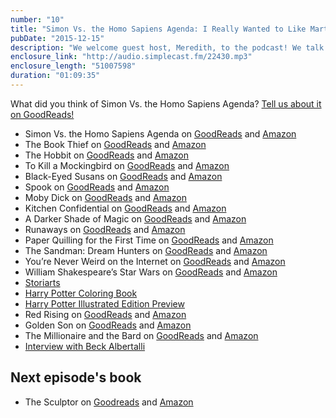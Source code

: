 ```yaml
---
number: "10"
title: "Simon Vs. the Homo Sapiens Agenda: I Really Wanted to Like Martin!"
pubDate: "2015-12-15"
description: "We welcome guest host, Meredith, to the podcast! We talk about the start of the Eclectic Read-a-thon starting the evening of Dec 19. We list our book wish list for Christmas; just message us for our addresses. And we discuss emotions during the high school years."
enclosure_link: "http://audio.simplecast.fm/22430.mp3"
enclosure_length: "51007598"
duration: "01:09:35"
---
```

What did you think of Simon Vs. the Homo Sapiens Agenda? [Tell us about it on GoodReads!](https://www.goodreads.com/topic/show/17607770-simon-vs-the-homo-sapiens-agenda)

- Simon Vs. the Homo Sapiens Agenda on [GoodReads](https://www.goodreads.com/book/show/19547856-simon-vs-the-homo-sapiens-agenda?ac=1&from_search=1) and [Amazon](http://amzn.com/B00LSRXJKC)
- The Book Thief on [GoodReads](https://www.goodreads.com/book/show/19063.The_Book_Thief?from_search=true&search_version=service) and [Amazon](http://amzn.com/B000XUBFE2)
- The Hobbit on [GoodReads](https://www.goodreads.com/book/show/5907.The_Hobbit?from_search=true&search_version=service) and [Amazon](http://amzn.com/B0079KT81G)
- To Kill a Mockingbird on [GoodReads](https://www.goodreads.com/book/show/2657.To_Kill_a_Mockingbird?from_search=true&search_version=service) and [Amazon](http://amzn.com/B00K0OI42W)
- Black-Eyed Susans on [GoodReads](https://www.goodreads.com/book/show/23746004-black-eyed-susans?ac=1&from_search=1) and [Amazon](http://amzn.com/B00K0OI42W)
- Spook on [GoodReads](https://www.goodreads.com/book/show/14990.Spook?from_search=true&search_version=service) and [Amazon](http://amzn.com/B0041OTAU2)
- Moby Dick on [GoodReads](https://www.goodreads.com/book/show/3209693-moby-dick?from_search=true&search_version=service) and [Amazon](http://amzn.com/B004TRXX7C)
- Kitchen Confidential on [GoodReads](https://www.goodreads.com/book/show/33313.Kitchen_Confidential?from_search=true&search_version=service) and [Amazon](http://amzn.com/B002UM5BXW)
- A Darker Shade of Magic on [GoodReads](https://www.goodreads.com/book/show/22055262-a-darker-shade-of-magic?from_search=true&search_version=service) and [Amazon](http://amzn.com/B00ME0TBFE)
- Runaways on [GoodReads](https://www.goodreads.com/book/show/7389.Runaways_Vol_1?from_search=true&search_version=service) and [Amazon](http://amzn.com/B00AAJR2EI)
- Paper Quilling for the First Time on [GoodReads](https://www.goodreads.com/book/show/2853534-paper-quilling-for-the-first-time?from_search=true&search_version=service) and [Amazon](http://amzn.com/1600595898)
- The Sandman: Dream Hunters on [GoodReads](https://www.goodreads.com/book/show/6307034-the-sandman?from_search=true&search_version=service) and [Amazon](http://amzn.com/1401224288)
- You’re Never Weird on the Internet on [GoodReads](https://www.goodreads.com/book/show/23705512-you-re-never-weird-on-the-internet?from_search=true&search_version=service) and [Amazon](http://amzn.com/B00QNW8KR4)
- William Shakespeare’s Star Wars on [GoodReads](https://www.goodreads.com/book/show/17262540-william-shakespeare-s-star-wars?from_search=true&search_version=service) and [Amazon](http://amzn.com/1594746370)
- [Storiarts](http://storiarts.com/)
- [Harry Potter Coloring Book](http://amzn.com/1338029991)
- [Harry Potter Illustrated Edition Preview](http://www.hypable.com/harry-potter-illustrated-edition-preview/)
- Red Rising on [GoodReads](https://www.goodreads.com/book/show/15839976-red-rising?from_search=true&search_version=service) and [Amazon](http://amzn.com/B00CVS2J80)
- Golden Son on [GoodReads](https://www.goodreads.com/book/show/18966819-golden-son?from_search=true&search_version=service) and [Amazon](http://amzn.com/B00I765ZEU)
- The Millionaire and the Bard on [GoodReads](https://www.goodreads.com/book/show/22609466-the-millionaire-and-the-bard?from_search=true&search_version=service) and [Amazon](http://amzn.com/B00LD1S4BM)
- [Interview with Beck Albertalli](http://www.fizzygrrl.com/fizzy-fangirling-interview-becky-albertalli/#.VmT2tPmrTIU)

## Next episode's book

- The Sculptor on [Goodreads](http://www.goodreads.com/book/show/22040598-the-sculptor?from_search=true&search_version=service) and [Amazon](http://amzn.com/B00SSJFO10)
